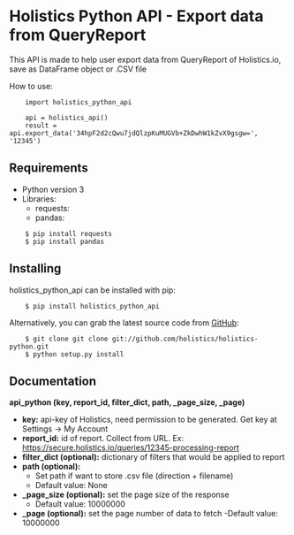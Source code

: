 Holistics Python API - Export data from QueryReport
=========================
This API is made to help user export data from QueryReport of Holistics.io, save as DataFrame object or .CSV file

How to use:
```
    import holistics_python_api
    
    api = holistics_api()
    result = api.export_data('34hpF2d2cQwu7jdQlzpKuMUGVb+ZkDwhW1kZvX9gsgw=', '12345')
```


Requirements
---------------
- Python version 3
- Libraries:
  - requests: 
  - pandas: 
```
    $ pip install requests
    $ pip install pandas
```


Installing
---------------
holistics_python_api can be installed with pip:
```
    $ pip install holistics_python_api
```
Alternatively, you can grab the latest source code from [GitHub](https://github.com/holistics/holistics-python):
```
    $ git clone git clone git://github.com/holistics/holistics-python.git
    $ python setup.py install
```

Documentation
---------------
**api_python (key, report_id, filter_dict, path, _page_size, _page)**

- **key:** api-key of Holistics, need permission to be generated. Get key at Settings -> My Account
- **report_id:** id of report. Collect from URL. 
    Ex: https://secure.holistics.io/queries/12345-processing-report
- **filter_dict (optional):** dictionary of filters that would be applied to report
- **path (optional):**
  - Set path if want to store .csv file (direction + filename)
  - Default value: None
- **_page_size (optional):** set the page size of the response
  - Default value: 10000000
- **_page (optional):** set the page number of data to fetch
   -Default value: 10000000
